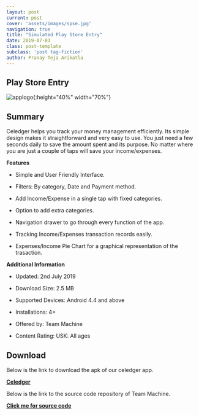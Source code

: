 ```yaml
---
layout: post
current: post
cover: 'assets/images/spse.jpg'
navigation: true
title: "Simulated Play Store Entry"
date: 2019-07-03
class: post-template
subclass: 'post tag-fiction'
author: Pranay Teja Arikatla
---
```


## Play Store Entry

![applogo]({{site.baseurl}}/images/applogo.png "applogo"){:height="40%" width="70%"}

## Summary

Celedger helps you track your money management efficiently. Its simple design makes it straightforward and very easy to use. You just need a few seconds daily to save the amount spent and its purpose. No matter where you are just a couple of taps will save your income/expenses.

**Features**

* Simple and User Friendly Interface.

* Filters: By category, Date and Payment method.

* Add Income/Expense in a single tap with fixed categories.

* Option to add extra categories.

* Navigation drawer to go through every function of the app.

* Tracking Income/Expenses transaction records easily.

* Expenses/Income Pie Chart for a graphical representation of the trasaction.

**Additional Information**

* Updated: 2nd July 2019

* Download Size: 2.5 MB

* Supported Devices: Android 4.4 and above

* Installations: 4+

* Offered by: Team Machine

* Content Rating: USK: All ages

## Download

Below is the link to download the apk of our celedger app.

<a href="https://github.com/DBSE-teaching/isee2019-TeamMachine/blob/CeledgerAppAPK/docs/Celedger.apk" target="_blank"><b>Celedger</b></a>

Below is the link to the source code repository of Team Machine.

<a href="https://github.com/DBSE-teaching/isee2019-TeamMachine/tree/CeledgerApp/app/src/main" target="_blank"><b>Click me for source code</b></a>
